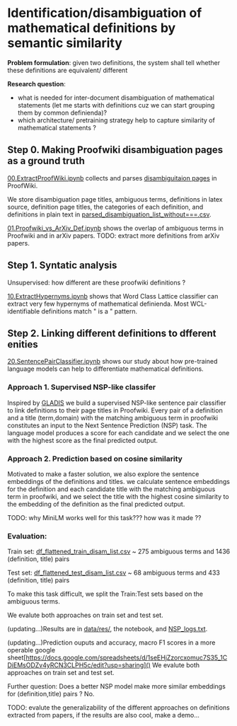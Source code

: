 # Identification/disambiguation of mathematical definitions by semantic similarity

**Problem formulation**: given two definitions, the system shall tell whether these definitions are equivalent/ different

**Research question**: 

- what is needed for inter-document disambiguation of mathematical statements (let me starts with definitions cuz we can start grouping them by common definienda)?
- which architecture/ pretraining strategy help to capture similarity of mathematical statements ?
  

## Step 0. Making Proofwiki disambiguation pages as a ground truth

[00.ExtractProofWiki.ipynb](00.ExtractProofWiki.ipynb) collects and parses [disambiguitaion pages](https://proofwiki.org/wiki/Category:Disambiguation_Pages) in ProofWiki.

We store disambiguation page titles, ambiguous terms, definitions in latex source, definition page titles, the categories of each definition, and definitions in plain text
in [parsed_disambiguation_list_without===.csv](parsed_disambiguation_list_without===.csv).

[01.Proofwiki_vs_ArXiv_Def.ipynb](01.Proofwiki_vs_ArXiv_Def.ipynb) shows the overlap of ambiguous terms in Proofwiki and in arXiv papers.
TODO: extract more definitions from arXiv papers.

## Step 1. Syntatic analysis

Unsupervised: how different are these proofwiki definitions ?

[10.ExtractHypernyms.ipynb](10.ExtractHypernyms.ipynb) shows that Word Class Lattice classifier can extract very few hypernyms of mathematical definienda. Most WCL-identifiable definitions match " is a " pattern.


## Step 2. Linking different definitions to dfferent enities
[20.SentencePairClassifier.ipynb](20.SentencePairClassifier.ipynb) shows our study about how pre-trained language models can help to differentiate mathematical definitions.

### Approach 1. Supervised NSP-like classifer
Inspired by [GLADIS](https://github.com/tigerchen52/GLADIS) we build a supervised NSP-like sentence pair classifier to link definitions to their page titles in Proofwiki. Every pair of a definition and a title (term,domain) with the matching ambiguous term in proofwiki constitutes an input to the Next Sentence Prediction (NSP) task. 
The language model produces a score for each candidate and we select the one with the highest score as the final predicted output.


### Approach 2. Prediction based on cosine similarity
Motivated to make a faster solution, we also explore the sentence embeddings of the definitions and titles. we calculate sentence embeddings for the definition and each candidate title with the matching ambiguous term in proofwiki, and we select the title with the highest cosine similarity to the embedding of the definition as the final predicted output.

TODO: why MiniLM works well for this task??? how was it made ??


### Evaluation:

Train set: [df_flattened_train_disam_list.csv](data/SP_CLS/df_flattened_train_disam_list.csv) ~ 275 ambiguous terms and 1436 (definition, title) pairs

Test set: [df_flattened_test_disam_list.csv](data/SP_CLS/df_flattened_test_disam_list.csv) ~ 68 ambiguous terms and 433 (definition, title) pairs

To make this task difficult, we split the Train:Test sets based on the ambiguous terms. 

We evalute both approaches on train set and test set. 

(updating...)Results are in [data/res/](data/res), the notebook, and [NSP_logs.txt](NSP_logs.txt). 

(updating...)Prediction ouputs and accuracy, macro F1 scores in a more operable google sheet[https://docs.google.com/spreadsheets/d/1seEHjZzorcxomuc7S35_1CDiEMsODZv4yRCN3CLPH5c/edit?usp=sharing]()
We evalute both approaches on train set and test set. 


Further question: Does a better NSP model make more similar embeddings for (definition,title) pairs ? No.

TODO: evalute the generalizability of the different approaches on definitions extracted from papers, if the results are also cool, make a demo...
